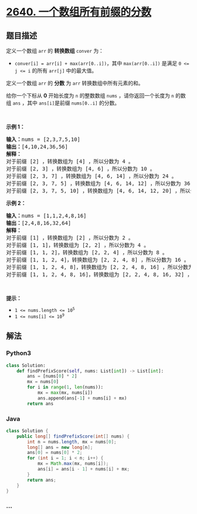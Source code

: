 # [2640. 一个数组所有前缀的分数](https://leetcode-cn.com/problems/find-the-score-of-all-prefixes-of-an-array)



## 题目描述

<!-- 这里写题目描述 -->

<p>定义一个数组 <code>arr</code>&nbsp;的 <strong>转换数组</strong>&nbsp;<code>conver</code>&nbsp;为：</p>

<ul>
	<li><code>conver[i] = arr[i] + max(arr[0..i])</code>，其中&nbsp;<code>max(arr[0..i])</code>&nbsp;是满足 <code>0 &lt;= j &lt;= i</code>&nbsp;的所有&nbsp;<code>arr[j]</code>&nbsp;中的最大值。</li>
</ul>

<p>定义一个数组 <code>arr</code>&nbsp;的 <strong>分数</strong>&nbsp;为 <code>arr</code>&nbsp;转换数组中所有元素的和。</p>

<p>给你一个下标从 <strong>0</strong>&nbsp;开始长度为 <code>n</code>&nbsp;的整数数组&nbsp;<code>nums</code>&nbsp;，请你返回一个长度为 <code>n</code>&nbsp;的数组<em>&nbsp;</em><code>ans</code>&nbsp;，其中&nbsp;<code>ans[i]</code>是前缀&nbsp;<code>nums[0..i]</code>&nbsp;的分数。</p>

<p>&nbsp;</p>

<p><strong>示例 1：</strong></p>

<pre><b>输入：</b>nums = [2,3,7,5,10]
<b>输出：</b>[4,10,24,36,56]
<b>解释：</b>
对于前缀 [2] ，转换数组为 [4] ，所以分数为 4 。
对于前缀 [2, 3] ，转换数组为 [4, 6] ，所以分数为 10 。
对于前缀 [2, 3, 7] ，转换数组为 [4, 6, 14] ，所以分数为 24 。
对于前缀 [2, 3, 7, 5] ，转换数组为 [4, 6, 14, 12] ，所以分数为 36 。
对于前缀 [2, 3, 7, 5, 10] ，转换数组为 [4, 6, 14, 12, 20] ，所以分数为 56 。
</pre>

<p><strong>示例 2：</strong></p>

<pre><b>输入：</b>nums = [1,1,2,4,8,16]
<b>输出：</b>[2,4,8,16,32,64]
<b>解释：</b>
对于前缀 [1] ，转换数组为 [2] ，所以分数为 2 。
对于前缀 [1, 1]，转换数组为 [2, 2] ，所以分数为 4 。
对于前缀 [1, 1, 2]，转换数组为 [2, 2, 4] ，所以分数为 8 。
对于前缀 [1, 1, 2, 4]，转换数组为 [2, 2, 4, 8] ，所以分数为 16 。
对于前缀 [1, 1, 2, 4, 8]，转换数组为 [2, 2, 4, 8, 16] ，所以分数为 32 。
对于前缀 [1, 1, 2, 4, 8, 16]，转换数组为 [2, 2, 4, 8, 16, 32] ，所以分数为 64 。
</pre>

<p>&nbsp;</p>

<p><strong>提示：</strong></p>

<ul>
	<li><code>1 &lt;= nums.length &lt;= 10<sup>5</sup></code></li>
	<li><code>1 &lt;= nums[i] &lt;= 10<sup>9</sup></code></li>
</ul>


## 解法

<!-- 这里可写通用的实现逻辑 -->

<!-- tabs:start -->

### **Python3**

<!-- 这里可写当前语言的特殊实现逻辑 -->

```python
class Solution:
    def findPrefixScore(self, nums: List[int]) -> List[int]:
        ans = [nums[0] * 2]
        mx = nums[0]
        for i in range(1, len(nums)):
            mx = max(mx, nums[i])
            ans.append(ans[-1] + nums[i] + mx)
        return ans
```

### **Java**

<!-- 这里可写当前语言的特殊实现逻辑 -->

```java
class Solution {
    public long[] findPrefixScore(int[] nums) {
        int n = nums.length, mx = nums[0];
        long[] ans = new long[n];
        ans[0] = nums[0] * 2;
        for (int i = 1; i < n; i++) {
            mx = Math.max(mx, nums[i]);
            ans[i] = ans[i - 1] + nums[i] + mx;
        }
        return ans;
    }
}
```

### **...**

```

```

<!-- tabs:end -->
